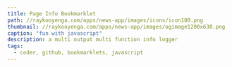 ```yaml
---
title: Page Info Bookmarklet
path: //raykooyenga.com/apps/news-app/images/icons/icon180.png
thumbnail: //raykooyenga.com/apps/news-app/images/ogimage1200x630.png
caption: "fun with javascript"
description: a multi output multi function info logger
tags:
  - coder, github, bookmarklets, javascript
---
```


<script src="https://gist.github.com/deadflowers/79661416cb17c72c17936d6003ce5843?file=README.md"></script>
